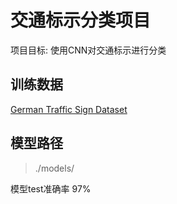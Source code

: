 # 交通标示分类项目


项目目标: 使用CNN对交通标示进行分类

## 训练数据

[German Traffic Sign Dataset](http://benchmark.ini.rub.de/?section=gtsrb&subsection=dataset)

## 模型路径

> ./models/

模型test准确率 97%